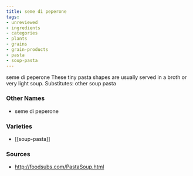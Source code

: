 ```yaml
---
title: seme di peperone
tags:
- unreviewed
- ingredients
- categories
- plants
- grains
- grain-products
- pasta
- soup-pasta
---
```

seme di peperone These tiny pasta shapes are usually served in a broth or very light soup. Substitutes: other soup pasta

### Other Names

* seme di peperone

### Varieties

* [[soup-pasta]]

### Sources
* http://foodsubs.com/PastaSoup.html
